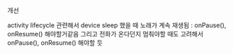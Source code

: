 개선

activity lifecycle 관련해서 
device sleep 했을 때 노래가 계속 재생됨 : onPause(), onResume() 해야할거같음
그리고 전화가 온다던지 멈춰야할 때도 고려해서 onPause(), onResume() 해야할 듯
